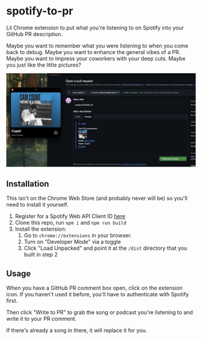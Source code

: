 # spotify-to-pr

Lil Chrome extension to put what you're listening to on Spotify into your GitHub PR description.

Maybe you want to remember what you were listening to when you come back to debug. Maybe you want to enhance the general vibes of a PR. Maybe you want to impress your coworkers with your deep cuts. Maybe you just like the little pictures?

![screenshot showing an open Spotify window with a Sam Cooke song playing. Next to that is a GitHub PR description preview with the album cover, artist, song name, and preview link](docs/img/screenshot_sam_cooke.png)

## Installation

This isn't on the Chrome Web Store (and probably never will be) so you'll need to install it yourself.

1. Register for a Spotify Web API Client ID [here](https://developer.spotify.com/documentation/web-api)
2. Clone this repo, run `npm i` and `npm run build`
3. Install the extension:
   1. Go to `chrome://extensions` in your browser.
   2. Turn on "Developer Mode" via a toggle
   3. Click "Load Unpacked" and point it at the `/dist` directory that you built in step 2

## Usage

When you have a GitHub PR comment box open, click on the extension icon. If you haven't used it before, you'll have to authenticate with Spotify first.

Then click "Write to PR" to grab the song or podcast you're listening to and write it to your PR comment.

If there's already a song in there, it will replace it for you.
